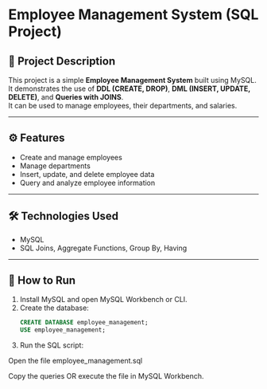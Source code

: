# Employee Management System (SQL Project)

## 📌 Project Description
This project is a simple **Employee Management System** built using MySQL.  
It demonstrates the use of **DDL (CREATE, DROP)**, **DML (INSERT, UPDATE, DELETE)**, and **Queries with JOINS**.  
It can be used to manage employees, their departments, and salaries.

---

## ⚙️ Features
- Create and manage employees
- Manage departments
- Insert, update, and delete employee data
- Query and analyze employee information

---

## 🛠️ Technologies Used
- MySQL
- SQL Joins, Aggregate Functions, Group By, Having

---

## 🚀 How to Run
1. Install MySQL and open MySQL Workbench or CLI.  
2. Create the database:  
   ```sql
   CREATE DATABASE employee_management;
   USE employee_management;
   
3. Run the SQL script:

Open the file employee_management.sql

Copy the queries OR execute the file in MySQL Workbench.
